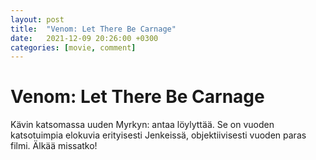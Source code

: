 ```yaml
---
layout: post
title:  "Venom: Let There Be Carnage"
date:   2021-12-09 20:26:00 +0300
categories: [movie, comment]
---
```


# Venom: Let There Be Carnage

Kävin katsomassa uuden Myrkyn: antaa löylyttää. Se on vuoden katsotuimpia elokuvia erityisesti Jenkeissä, objektiivisesti vuoden paras filmi. Älkää missatko!

[//]: # "https://www.imdb.com/title/tt7097896/"